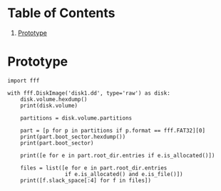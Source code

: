 
# Table of Contents

1.  [Prototype](#orgf8dd5f8)



<a id="orgf8dd5f8"></a>

# Prototype

    import fff
    
    with fff.DiskImage('disk1.dd', type='raw') as disk:
        disk.volume.hexdump()
        print(disk.volume)
    
        partitions = disk.volume.partitions
    
        part = [p for p in partitions if p.format == fff.FAT32][0]
        print(part.boot_sector.hexdump())
        print(part.boot_sector)
    
        print([e for e in part.root_dir.entries if e.is_allocated()])
    
        files = list([e for e in part.root_dir.entries
                      if e.is_allocated() and e.is_file()])
        print([f.slack_space[:4] for f in files])

